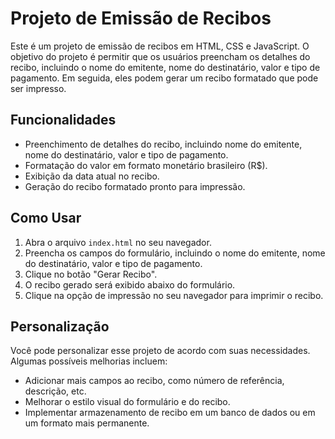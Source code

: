 # Projeto de Emissão de Recibos

Este é um projeto de emissão de recibos em HTML, CSS e JavaScript. O objetivo do projeto é permitir que os usuários preencham os detalhes do recibo, incluindo o nome do emitente, nome do destinatário, valor e tipo de pagamento. Em seguida, eles podem gerar um recibo formatado que pode ser impresso.

## Funcionalidades

- Preenchimento de detalhes do recibo, incluindo nome do emitente, nome do destinatário, valor e tipo de pagamento.
- Formatação do valor em formato monetário brasileiro (R$).
- Exibição da data atual no recibo.
- Geração do recibo formatado pronto para impressão.

## Como Usar

1. Abra o arquivo `index.html` no seu navegador.
2. Preencha os campos do formulário, incluindo o nome do emitente, nome do destinatário, valor e tipo de pagamento.
3. Clique no botão "Gerar Recibo".
4. O recibo gerado será exibido abaixo do formulário.
5. Clique na opção de impressão no seu navegador para imprimir o recibo.

## Personalização

Você pode personalizar esse projeto de acordo com suas necessidades. Algumas possíveis melhorias incluem:

- Adicionar mais campos ao recibo, como número de referência, descrição, etc.
- Melhorar o estilo visual do formulário e do recibo.
- Implementar armazenamento de recibo em um banco de dados ou em um formato mais permanente.
